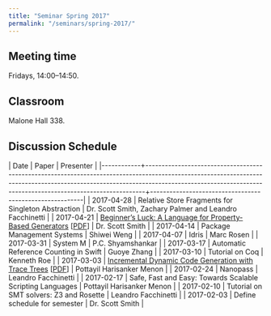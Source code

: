 ```yaml
---
title: "Seminar Spring 2017"
permalink: "/seminars/spring-2017/"
---
```


Meeting time
------------

Fridays, 14:00–14:50.

Classroom
---------

Malone Hall 338.

Discussion Schedule
-------------------

|       Date | Paper                                                                                                                                                                                                                                    | Presenter                                               |
|------------+------------------------------------------------------------------------------------------------------------------------------------------------------------------------------------------------------------------------------------------+---------------------------------------------------------|
| 2017-04-28 | Relative Store Fragments for Singleton Abstraction                                                                                                                                                                                       | Dr. Scott Smith, Zachary Palmer and Leandro Facchinetti |
| 2017-04-21 | [Beginner’s Luck: A Language for Property-Based Generators](https://arxiv.org/abs/1607.05443) [[PDF](https://arxiv.org/pdf/1607.05443)]                                                                                                  | Dr. Scott Smith                                         |
| 2017-04-14 | Package Management Systems                                                                                                                                                                                                               | Shiwei Weng                                             |
| 2017-04-07 | Idris                                                                                                                                                                                                                                    | Marc Rosen                                              |
| 2017-03-31 | System M                                                                                                                                                                                                                                 | P.C. Shyamshankar                                       |
| 2017-03-17 | Automatic Reference Counting in Swift                                                                                                                                                                                                    | Guoye Zhang                                             |
| 2017-03-10 | Tutorial on Coq                                                                                                                                                                                                                          | Kenneth Roe                                             |
| 2017-03-03 | [Incremental Dynamic Code Generation with Trace Trees](http://citeseerx.ist.psu.edu/viewdoc/summary?doi=10.1.1.113.557) [[PDF](http://www.ecst.csuchico.edu/~juliano/csci693/Presentations/2008w/Materials/ShahR/DOCS/ICS-TR-06-16.pdf)] | Pottayil Harisanker Menon                               |
| 2017-02-24 | Nanopass                                                                                                                                                                                                                                 | Leandro Facchinetti                                     |
| 2017-02-17 | Safe, Fast and Easy: Towards Scalable Scripting Languages                                                                                                                                                                                | Pottayil Harisanker Menon                               |
| 2017-02-10 | Tutorial on SMT solvers: Z3 and Rosette                                                                                                                                                                                                  | Leandro Facchinetti                                     |
| 2017-02-03 | Define schedule for semester                                                                                                                                                                                                             | Dr. Scott Smith                                         |
